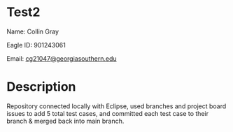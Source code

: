 # Test2
Name:
Collin Gray

Eagle ID:
901243061

Email:
cg21047@georgiasouthern.edu

# Description
Repository connected locally with Eclipse, used
branches and project board issues to add 5 total
test cases, and committed each test case to their branch
& merged back into main branch.
